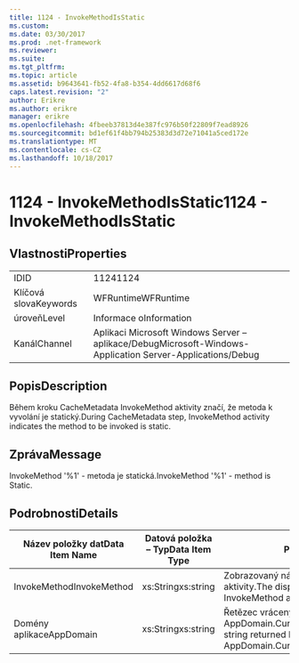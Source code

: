 ```yaml
---
title: 1124 - InvokeMethodIsStatic
ms.custom: 
ms.date: 03/30/2017
ms.prod: .net-framework
ms.reviewer: 
ms.suite: 
ms.tgt_pltfrm: 
ms.topic: article
ms.assetid: b9643641-fb52-4fa8-b354-4dd6617d68f6
caps.latest.revision: "2"
author: Erikre
ms.author: erikre
manager: erikre
ms.openlocfilehash: 4fbeeb37813d4e387fc976b50f22809f7ead8926
ms.sourcegitcommit: bd1ef61f4bb794b25383d3d72e71041a5ced172e
ms.translationtype: MT
ms.contentlocale: cs-CZ
ms.lasthandoff: 10/18/2017
---
```

# <a name="1124---invokemethodisstatic"></a><span data-ttu-id="f5771-102">1124 - InvokeMethodIsStatic</span><span class="sxs-lookup"><span data-stu-id="f5771-102">1124 - InvokeMethodIsStatic</span></span>
## <a name="properties"></a><span data-ttu-id="f5771-103">Vlastnosti</span><span class="sxs-lookup"><span data-stu-id="f5771-103">Properties</span></span>  
  
|||  
|-|-|  
|<span data-ttu-id="f5771-104">ID</span><span class="sxs-lookup"><span data-stu-id="f5771-104">ID</span></span>|<span data-ttu-id="f5771-105">1124</span><span class="sxs-lookup"><span data-stu-id="f5771-105">1124</span></span>|  
|<span data-ttu-id="f5771-106">Klíčová slova</span><span class="sxs-lookup"><span data-stu-id="f5771-106">Keywords</span></span>|<span data-ttu-id="f5771-107">WFRuntime</span><span class="sxs-lookup"><span data-stu-id="f5771-107">WFRuntime</span></span>|  
|<span data-ttu-id="f5771-108">úroveň</span><span class="sxs-lookup"><span data-stu-id="f5771-108">Level</span></span>|<span data-ttu-id="f5771-109">Informace o</span><span class="sxs-lookup"><span data-stu-id="f5771-109">Information</span></span>|  
|<span data-ttu-id="f5771-110">Kanál</span><span class="sxs-lookup"><span data-stu-id="f5771-110">Channel</span></span>|<span data-ttu-id="f5771-111">Aplikaci Microsoft Windows Server – aplikace/Debug</span><span class="sxs-lookup"><span data-stu-id="f5771-111">Microsoft-Windows-Application Server-Applications/Debug</span></span>|  
  
## <a name="description"></a><span data-ttu-id="f5771-112">Popis</span><span class="sxs-lookup"><span data-stu-id="f5771-112">Description</span></span>  
 <span data-ttu-id="f5771-113">Během kroku CacheMetadata InvokeMethod aktivity značí, že metoda k vyvolání je statický.</span><span class="sxs-lookup"><span data-stu-id="f5771-113">During CacheMetadata step, InvokeMethod activity indicates the method to be invoked is static.</span></span>  
  
## <a name="message"></a><span data-ttu-id="f5771-114">Zpráva</span><span class="sxs-lookup"><span data-stu-id="f5771-114">Message</span></span>  
 <span data-ttu-id="f5771-115">InvokeMethod '%1' - metoda je statická.</span><span class="sxs-lookup"><span data-stu-id="f5771-115">InvokeMethod '%1' - method is Static.</span></span>  
  
## <a name="details"></a><span data-ttu-id="f5771-116">Podrobnosti</span><span class="sxs-lookup"><span data-stu-id="f5771-116">Details</span></span>  
  
|<span data-ttu-id="f5771-117">Název položky dat</span><span class="sxs-lookup"><span data-stu-id="f5771-117">Data Item Name</span></span>|<span data-ttu-id="f5771-118">Datová položka – Typ</span><span class="sxs-lookup"><span data-stu-id="f5771-118">Data Item Type</span></span>|<span data-ttu-id="f5771-119">Popis</span><span class="sxs-lookup"><span data-stu-id="f5771-119">Description</span></span>|  
|--------------------|--------------------|-----------------|  
|<span data-ttu-id="f5771-120">InvokeMethod</span><span class="sxs-lookup"><span data-stu-id="f5771-120">InvokeMethod</span></span>|<span data-ttu-id="f5771-121">xs:String</span><span class="sxs-lookup"><span data-stu-id="f5771-121">xs:string</span></span>|<span data-ttu-id="f5771-122">Zobrazovaný název InvokeMethod aktivity.</span><span class="sxs-lookup"><span data-stu-id="f5771-122">The display name of the InvokeMethod activity.</span></span>|  
|<span data-ttu-id="f5771-123">Domény aplikace</span><span class="sxs-lookup"><span data-stu-id="f5771-123">AppDomain</span></span>|<span data-ttu-id="f5771-124">xs:String</span><span class="sxs-lookup"><span data-stu-id="f5771-124">xs:string</span></span>|<span data-ttu-id="f5771-125">Řetězec vrácený AppDomain.CurrentDomain.FriendlyName.</span><span class="sxs-lookup"><span data-stu-id="f5771-125">The string returned by AppDomain.CurrentDomain.FriendlyName.</span></span>|
